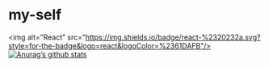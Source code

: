 # my-self
<img alt=”React” src=”https://img.shields.io/badge/react-%2320232a.svg?style=for-the-badge&logo=react&logoColor=%2361DAFB"/>
[![Anurag’s github stats](https://github-readme-stats.vercel.app/api?username=Gauri2121)](https://github.com/Gauri2121)
